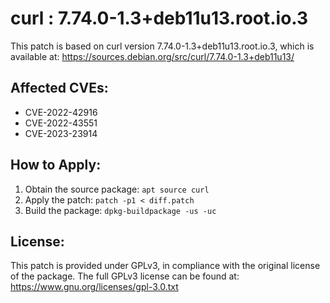 # curl : 7.74.0-1.3+deb11u13.root.io.3

This patch is based on curl version 7.74.0-1.3+deb11u13.root.io.3, which is available at:
https://sources.debian.org/src/curl/7.74.0-1.3+deb11u13/

## Affected CVEs:
- CVE-2022-42916
- CVE-2022-43551
- CVE-2023-23914

## How to Apply:
1. Obtain the source package: `apt source curl`
2. Apply the patch: `patch -p1 < diff.patch`
3. Build the package: `dpkg-buildpackage -us -uc`

## License:
This patch is provided under GPLv3, in compliance with the original license of the package.
The full GPLv3 license can be found at: https://www.gnu.org/licenses/gpl-3.0.txt
